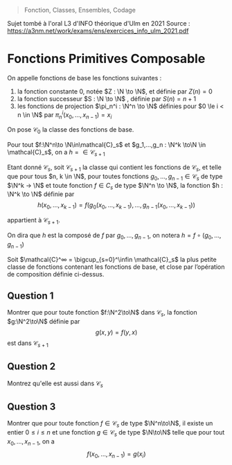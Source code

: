 > Fonction, Classes, Ensembles, Codage

Sujet tombé à l'oral L3 d'INFO théorique d'Ulm en 2021
Source : https://a3nm.net/work/exams/ens/exercices_info_ulm_2021.pdf

# Fonctions Primitives Composable


On appelle fonctions de base les fonctions suivantes :
1. la fonction constante $0$, notée $Z : \N \to \N$, et définie par $Z(n) = 0$
2. la fonction successeur $S : \N \to \N$ , définie par $S(n) = n + 1$
3. les fonctions de projection $\pi_n^i : \N^n \to \N$ définies pour $0 \le i < n \in \N$ par $\pi_n^i(x_0, . . . , x_{n−1}) = x_i$

On pose $\mathcal{C}_0$ la classe des fonctions de base.

Pour tout $f:\N^n\to \N\in\mathcal{C}_s$ et $g_1,...,g_n : \N^k \to\N \in \mathcal{C}_s$, on a $h = \in\mathcal{C}_{s+1}$

Etant donné $\mathcal{C}_s$, soit $\mathcal{C}_{s+1}$ la classe qui contient les fonctions de $\mathcal{C}_s$, et telle que pour tous $n, k \in \N$, pour toutes fonctions $g_0, . . . , g_{n−1} \in \mathcal{C}_s$ de type $\N^k → \N$ et toute fonction $f \in C_s$ de type $\N^n \to \N$, la fonction $h : \N^k \to \N$ définie par
$$h(x_0, . . . , x_{k−1}) = f(g_0(x_0, . . . , x_{k−1}), . . . , g_{n−1}(x_0, . . . , x_{k−1}))$$

 appartient à $\mathcal{C}_{s+1}$.
 
 On dira que $h$ est la composé de $f$ par $g_0,...,g_{n-1}$, on notera $h = f\circ (g_0,...,g_{n-1})$
 
 Soit $\mathcal{C}^∞ = \bigcup_{s=0}^\infin \mathcal{C}_s$ la plus petite classe de fonctions contenant les fonctions de base, et close par l’opération de composition définie ci-dessus.

## Question 1
Montrer que pour toute fonction $f:\N^2\to\N$ dans $\mathcal{C}_s$, la fonction $g:\N^2\to\N$ définie par 
$$
g(x,y) = f(y,x)
$$
est dans $\mathcal{C}_{s+1}$

## Question 2
Montrez qu'elle est aussi dans $\mathcal{C}_{s}$

## Question 3
Montrer que pour toute fonction $f\in\mathcal{C}_s$ de type $\N^n\to\N$, il existe un entier $0\le i \le n$ et une fonction $g\in\mathcal{C}_s$ de type $\N\to\N$ telle que pour tout $x_0,...,x_{n-1}$, on a
$$
f(x_0,...,x_{n-1}) = g(x_i)
$$
<!--stackedit_data:
eyJoaXN0b3J5IjpbODMwMDY1NzI0LDEyODM0Nzg1NTIsLTEzOD
Y4ODMzODEsLTMxODU2MDI1OSwxMjIwNTgzMzM5LC0zNTk1MTI4
MDldfQ==
-->